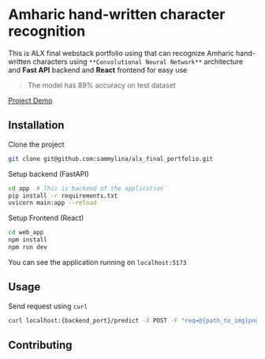 # Amharic hand-written character recognition

This is ALX final webstack portfolio using that can recognize Amharic hand-written characters using `**Convolutional Neural Network**` architecture and **Fast API** backend and **React** frontend for easy use

> The model has 89% accuracy on test dataset

[Project Demo](https://www.youtube.com/watch?v=iKe9svemECw)

## Installation

Clone the project
```bash
git clone git@github.com:sammylina/alx_final_portfolio.git
```

Setup backend (FastAPI)
```bash
cd app  # This is backend of the application`
pip install -r requirements.txt
uvicorn main:app --reload
```

Setup Frontend (React)
```bash
cd web_app
npm install
npm run dev
```

You can see the application running on `localhost:5173`

## Usage

Send request using `curl`
```bash
curl localhost:{backend_port}/predict -X POST -F "req=@{path_to_img}png"
```

## Contributing
